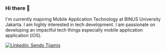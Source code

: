 ### Hi there 👋

I'm currently majoring Mobile Application Technology at BINUS University Jakarta. I am highly interested in tech development. I am passionate on developing an impactful tech things especially mobile application application (iOS).

[![Linkedin: Sendo Tjiamis](https://img.shields.io/badge/-Sendo%20Tjiam-blue?style=flat-square&logo=Linkedin&logoColor=white&link=https://www.linkedin.com/in/sendo-tjiamis-a03a73192/)](https://www.linkedin.com/in/sendo-tjiamis-a03a73192/)

<!--
**sendotjiam/sendotjiam** is a ✨ _special_ ✨ repository because its `README.md` (this file) appears on your GitHub profile.

Here are some ideas to get you started:

- 🔭 I’m currently working on ...
- 🌱 I’m currently learning ...
- 👯 I’m looking to collaborate on ...
- 🤔 I’m looking for help with ...
- 💬 Ask me about ...
- 📫 How to reach me: ...
- 😄 Pronouns: ...
- ⚡ Fun fact: ...
-->
